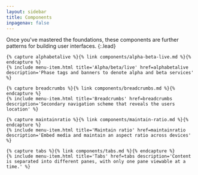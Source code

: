 ```yaml
---
layout: sidebar
title: Components
inpagenav: false
---
```


Once you've mastered the foundations, these components are further patterns for building user interfaces.
{:.lead}

<div class='grid'>

    {% capture alphabetalive %}{% link components/alpha-beta-live.md %}{% endcapture %}
    {% include menu-item.html title='Alpha/beta/live' href=alphabetalive description='Phase tags and banners to denote alpha and beta services' %}

    {% capture breadcrumbs %}{% link components/breadcrumbs.md %}{% endcapture %}
    {% include menu-item.html title='Breadcrumbs' href=breadcrumbs description='Secondary navigation scheme that reveals the users location' %}

    {% capture maintainratio %}{% link components/maintain-ratio.md %}{% endcapture %}
    {% include menu-item.html title='Maintain ratio' href=maintainratio description='Embed media and maintain an aspect ratio across devices' %}

    {% capture tabs %}{% link components/tabs.md %}{% endcapture %}
    {% include menu-item.html title='Tabs' href=tabs description='Content is separated into different panes, with only one pane viewable at a time.' %}

</div>
